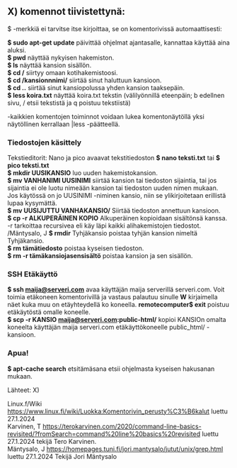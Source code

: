 ## X) komennot tiivistettynä: 

$ -merkkiä ei tarvitse itse kirjoittaa, se on komentorivissä automaattisesti:

  **$ sudo apt-get update**  päivittää ohjelmat ajantasalle, kannattaa käyttää aina aluksi.  
  **$ pwd** näyttää nykyisen hakemiston.  
  **$ ls** näyttää kansion sisällön.  
  **$ cd /** siirtyy omaan kotihakemistoosi.   
  **$ cd /kansionnnimi/** siirtää sinut haluttuun kansioon.   
  **$ cd ..** siirtää sinut kansiopolussa yhden kansion taaksepäin.  
  **$ less koira.txt** näyttää koira.txt tekstin (välilyönnillä eteenpäin; b edellnen sivu, / etsii tekstistä ja q poistuu tekstiistä)

  -kaikkien komentojen toiminnot voidaan lukea komentonäytöllä yksi näytöllinen kerrallaan |less  -päätteellä. 

### Tiedostojen käsittely

  Tekstieditorit: Nano ja pico avaavat tekstitiedoston **$ nano teksti.txt** tai **$ pico teksti.txt**  
  **$ mkdir UUSIKANSIO** luo uuden hakemistokansion.  
  **$ mv VANHANIMI UUSINIMI** siirtää kansion tai tiedoston sijaintia, tai jos sijaintia ei ole luotu nimeään kansion tai tiedoston uuden nimen mukaan.  Jos käytössä on jo UUSINIMI -niminen kansio, niin se ylikirjoitetaan erillistä lupaa kysymättä.  
  **$ mv UUSIJUTTU VANHAKANSIO/** Siirtää tiedoston annettuun kansioon.   
  **$ cp -r ALKUPERÄINEN KOPIO** Alkuperäinen kopioidaan sisältönsä kanssa. -r tarkoittaa recursivea eli käy läpi kaikki alihakemistojen tiedostot. /Mäntysalo, J 
  **$ rmdir** Tyhjäkansio poistaa tyhjän kansion nimeltä Tyhjäkansio.  
  **$ rm tämätiedosto** poistaa kyseisen tiedoston.  
  **$ rm -r tämäkansiojasensisältö** poistaa kansion ja sen sisällön.  

### SSH Etäkäyttö

  **$ ssh maija@serveri.com** avaa käyttäjän maija serverillä serveri.com. Voit toimia etäkoneen komentorivillä ja vastaus palautuu sinulle **W** kirjaimella näet kuka muu on etäyhteydellä ko koneella. 
  **remotecomputer$ exit** poistuu etäkäytöstä omalle koneelle.  
  **$ scp -r KANSIO maija@serveri.com:public-html/** kopioi KANSIOn omalta koneelta käyttäjän maija serveri.com etäkäyttökoneelle public_html/ -kansioon.  

### Apua!


  
  
  
  
  
  **$ apt-cache search** etsitämäsana etsii ohjelmasta kyseisen hakusanan mukaan.  

Lähteet: 
X)

  Linux.f/Wiki https://www.linux.fi/wiki/Luokka:Komentorivin_perusty%C3%B6kalut luettu 27.1.2024  
  Karvinen, T  https://terokarvinen.com/2020/command-line-basics-revisited/?fromSearch=command%20line%20basics%20revisited luettu 27.1.2024 tekijä Tero Karvinen.  
  Mäntysalo, J https://homepages.tuni.fi/jori.mantysalo/jutut/unix/grep.html luettu 27.1.2024 Tekijä Jori Mäntysalo  



